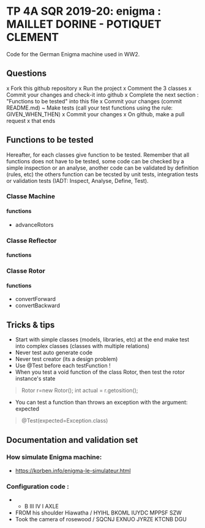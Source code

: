 # TP 4A SQR 2019-20: enigma : MAILLET DORINE - POTIQUET CLEMENT
Code for the German Enigma machine used in WW2.

## Questions
x Fork this github repository
x Run the project
x Comment the 3 classes
x Commit your changes and check-it into github
x Complete the next section : "Functions to be tested" into this file
x Commit your changes (commit README.md)
~ Make tests (call your test functions using the rule: GIVEN_WHEN_THEN) 
x Commit your changes
x On github, make a pull request 
x that ends

## Functions to be tested
Hereafter, for each classes give function to be tested. Remember that all functions does not have to be tested, some code can be checked by a simple inspection or an analyse, another code can be validated by definition (rules, etc) the others function can be tecsted by unit tests, integration tests or validation tests (IADT: Inspect, Analyse, Define, Test). 

### Classe Machine
#### functions
- advanceRotors

### Classe Reflector
#### functions

### Classe Rotor
#### functions
- convertForward
- convertBackward

## Tricks & tips

- Start with simple classes (models, libraries, etc) at the end make test into complex classes (classes with multiple relations)
- Never test auto generate code
- Never test creator (its a design problem)
- Use @Test before each testFunction !
- When you test a void function of the class Rotor, then test the rotor instance's state
> Rotor r=new Rotor();
> int actual = r.getosition();
- You can test a function than throws an exception with the argument: expected
> @Test(expected=Exception.class)

## Documentation and validation set
### How simulate Enigma machine:
- https://korben.info/enigma-le-simulateur.html
### Configuration code :
- * B III IV I AXLE
- FROM his shoulder Hiawatha / HYIHL BKOML IUYDC MPPSF SZW
- Took the camera of rosewood / SQCNJ EXNUO JYRZE KTCNB DGU



 
